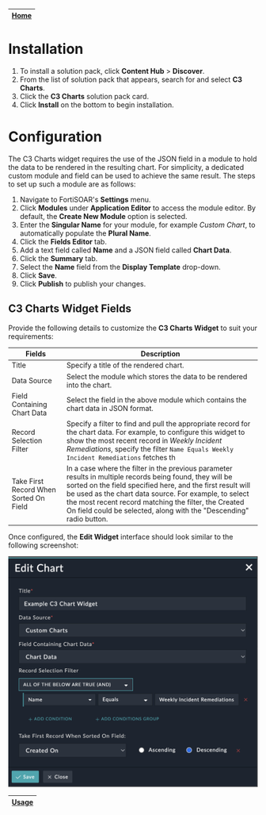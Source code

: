 | [Home](../README.md) |
|----------------------|

# Installation

1. To install a solution pack, click **Content Hub** > **Discover**.
2. From the list of solution pack that appears, search for and select **C3 Charts**.
3. Click the **C3 Charts** solution pack card.
4. Click **Install** on the bottom to begin installation.

# Configuration

The C3 Charts widget requires the use of the JSON field in a module to hold the data to be rendered in the resulting chart. For simplicity, a dedicated custom module and field can be used to achieve the same result. The steps to set up such a module are as follows:

1. Navigate to FortiSOAR's **Settings** menu.
2. Click **Modules** under **Application Editor** to access the module editor. By default, the **Create New Module** option is selected.
3. Enter the **Singular Name** for your module, for example *Custom Chart*, to automatically populate the **Plural Name**.
4. Click the **Fields Editor** tab.
5. Add a text field called **Name** and a JSON field called **Chart Data**.
6. Click the **Summary** tab.
7. Select the **Name** field from the **Display Template** drop-down.
7. Click **Save**.
8. Click **Publish** to publish your changes.

## C3 Charts Widget Fields

Provide the following details to customize the **C3 Charts Widget** to suit your requirements:

| Fields                                 | Description                                                                                                                                                                                                                                                                                                                                                      |
|----------------------------------------|------------------------------------------------------------------------------------------------------------------------------------------------------------------------------------------------------------------------------------------------------------------------------------------------------------------------------------------------------------------|
| Title                                  | Specify a title of the rendered chart.                                                                                                                                                                                                                                                                                                     |
| Data Source                            | Select the module which stores the data to be rendered into the chart.|
| Field Containing Chart Data            | Select the field in the above module which contains the chart data in JSON format.                                                                                                                                                                                                                                                                                          |
| Record Selection Filter                | Specify a filter to find and pull the appropriate record for the chart data. For example, to configure this widget to show the most recent record in *Weekly Incident Remediations*, specify the filter `Name Equals Weekly Incident Remediations` fetches th                                                            |
| Take First Record When Sorted On Field | In a case where the filter in the previous parameter results in multiple records being found, they will be sorted on the field specified here, and the first result will be used  as the chart data source. For example, to select the most recent record matching the filter, the Created On field could be selected, along with the "Descending" radio button. |

Once configured, the **Edit Widget** interface should look similar to the following screenshot:

![Editing the C3 Charts Widget](./res/widget_configuration.png)

| [Usage](./usage.md) |
|---------------------|
